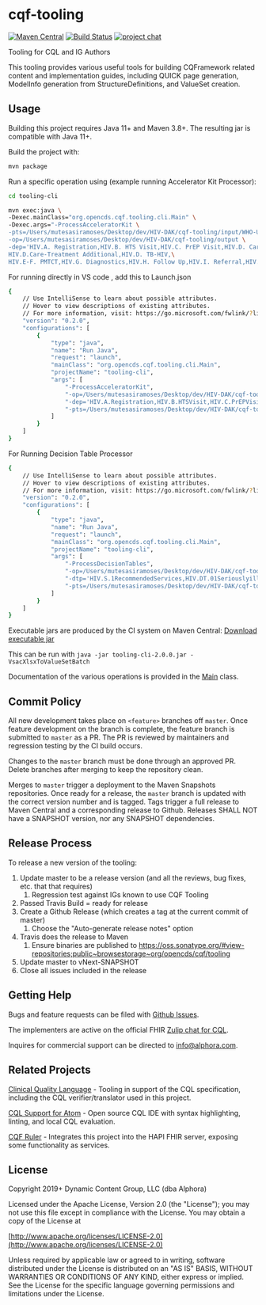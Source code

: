 # cqf-tooling

[![Maven Central](https://maven-badges.herokuapp.com/maven-central/org.opencds.cqf/tooling/badge.svg)](https://maven-badges.herokuapp.com/maven-central/org.opencds.cqf/tooling) [![Build Status](https://www.travis-ci.com/cqframework/cqf-tooling.svg?branch=master)](https://www.travis-ci.com/cqframework/cqf-tooling) [![project chat](https://img.shields.io/badge/zulip-join_chat-brightgreen.svg)](https://chat.fhir.org/#narrow/stream/179220-cql)

Tooling for CQL and IG Authors

This tooling provides various useful tools for building CQFramework related content and implementation guides, including QUICK page generation, ModelInfo generation from StructureDefinitions, and ValueSet creation.

## Usage

Building this project requires Java 11+ and Maven 3.8+. The resulting jar is compatible with Java 11+.

Build the project with:

```bash
mvn package
```

Run a specific operation using (example running Accelerator Kit Processor):

```bash
cd tooling-cli 
```

```bash
mvn exec:java \
-Dexec.mainClass="org.opencds.cqf.tooling.cli.Main" \
-Dexec.args="-ProcessAcceleratorKit \
-pts=/Users/mutesasiramoses/Desktop/dev/HIV-DAK/cqf-tooling/input/WHO-UCN-HHS-SIA-2022.1-eng.xlsx \
-op=/Users/mutesasiramoses/Desktop/dev/HIV-DAK/cqf-tooling/output \
-dep='HIV.A. Registration,HIV.B. HTS Visit,HIV.C. PrEP Visit,HIV.D. Care-Treatment Core,\
HIV.D.Care-Treatment Additional,HIV.D. TB-HIV,\
HIV.E-F. PMTCT,HIV.G. Diagnostics,HIV.H. Follow Up,HIV.I. Referral,HIV. Surveillance,HIV. Configuration'"
```
For running directly in VS code , add this to Launch.json

```bash
{
    // Use IntelliSense to learn about possible attributes.
    // Hover to view descriptions of existing attributes.
    // For more information, visit: https://go.microsoft.com/fwlink/?linkid=830387
    "version": "0.2.0",
    "configurations": [
        {
            "type": "java",
            "name": "Run Java",
            "request": "launch",
            "mainClass": "org.opencds.cqf.tooling.cli.Main",
            "projectName": "tooling-cli",
            "args": [
                "-ProcessAcceleratorKit",
                "-op=/Users/mutesasiramoses/Desktop/dev/HIV-DAK/cqf-tooling/output",
                "-dep='HIV.A.Registration,HIV.B.HTSVisit,HIV.C.PrEPVisit,HIV.D.Care-TreatmentCore,HIV.D.Care-TreatmentAdditional,HIV.D.TB-HIV,HIV.E-F.PMTCT,HIV.G.Diagnostics,HIV.H.FollowUp,HIV.I.Referral,HIV.Surveillance,HIV.Configuration'",
                "-pts=/Users/mutesasiramoses/Desktop/dev/HIV-DAK/cqf-tooling/input/WHO-UCN-HHS-SIA-2022.1-eng.xlsx"
            ]
        }
    ]
}
```

For Running  Decision Table Processor

```bash 
{
    // Use IntelliSense to learn about possible attributes.
    // Hover to view descriptions of existing attributes.
    // For more information, visit: https://go.microsoft.com/fwlink/?linkid=830387
    "version": "0.2.0",
    "configurations": [
        {
            "type": "java",
            "name": "Run Java",
            "request": "launch",
            "mainClass": "org.opencds.cqf.tooling.cli.Main",
            "projectName": "tooling-cli",
            "args": [
                "-ProcessDecisionTables",
                "-op=/Users/mutesasiramoses/Desktop/dev/HIV-DAK/cqf-tooling/output",
                "-dtp='HIV.S.1RecommendedServices,HIV.DT.01Seriouslyill,HIV.DT.02TestUsingAlgorithm,HIV.DT.03RetestRecommendation,HIV.DT.04PrEPEligibility,HIV.DT.05PEPorPrEPRegimen,HIV.DT.06ScreenforTB,HIV.DT.07TreatmentFailure,HIV.DT.08DetScreenings,HIV.DT.09ClinicalstageHIV,HIV.DT.10DetermineARTRegimen,HIV.DT.11DrugInteractions'",
                "-pts=/Users/mutesasiramoses/Desktop/dev/HIV-DAK/cqf-tooling/input/WHO-UCN-HHS-SIA-2022.2-eng.xlsx"
            ]
        }
    ]
}
```

Executable jars are produced by the CI system on Maven Central: [Download executable jar](https://oss.sonatype.org/service/local/artifact/maven/redirect?r=releases&g=org.opencds.cqf&a=tooling-cli&v=LATEST)

This can be run with `java -jar tooling-cli-2.0.0.jar -VsacXlsxToValueSetBatch`

Documentation of the various operations is provided in the [Main](tooling-cli/src/main/java/org/opencds/cqf/tooling/cli/Main.java) class.

## Commit Policy

All new development takes place on `<feature>` branches off `master`. Once feature development on the branch is complete, the feature branch is submitted to `master` as a PR. The PR is reviewed by maintainers and regression testing by the CI build occurs.

Changes to the `master` branch must be done through an approved PR. Delete branches after merging to keep the repository clean.

Merges to `master` trigger a deployment to the Maven Snapshots repositories. Once ready for a release, the `master` branch is updated with the correct version number and is tagged. Tags trigger a full release to Maven Central and a corresponding release to Github. Releases SHALL NOT have a SNAPSHOT version, nor any SNAPSHOT dependencies.

## Release Process

To release a new version of the tooling:
1. Update master to be a release version (and all the reviews, bug fixes, etc. that that requires)
   1. Regression test against IGs known to use CQF Tooling
2. Passed Travis Build = ready for release
3. Create a Github Release (which creates a tag at the current commit of master)
   1. Choose the "Auto-generate release notes" option
4. Travis does the release to Maven
   1. Ensure binaries are published to https://oss.sonatype.org/#view-repositories;public~browsestorage~org/opencds/cqf/tooling
5. Update master to vNext-SNAPSHOT
6. Close all issues included in the release

## Getting Help

Bugs and feature requests can be filed with [Github Issues](https://github.com/cqframework/cqf-tooling/issues).

The implementers are active on the official FHIR [Zulip chat for CQL](https://chat.fhir.org/#narrow/stream/179220-cql).

Inquires for commercial support can be directed to [info@alphora.com](info@alphora.com).

## Related Projects

[Clinical Quality Language](https://github.com/cqframework/clinical_quality_language) - Tooling in support of the CQL specification, including the CQL verifier/translator used in this project.

[CQL Support for Atom](https://atom.io/packages/language-cql) - Open source CQL IDE with syntax highlighting, linting, and local CQL evaluation.

[CQF Ruler](https://github.com/DBCG/cqf-ruler) - Integrates this project into the HAPI FHIR server, exposing some functionality as services.

## License

Copyright 2019+ Dynamic Content Group, LLC (dba Alphora)

Licensed under the Apache License, Version 2.0 (the "License");
you may not use this file except in compliance with the License.
You may obtain a copy of the License at

[http://www.apache.org/licenses/LICENSE-2.0](http://www.apache.org/licenses/LICENSE-2.0)

Unless required by applicable law or agreed to in writing, software
distributed under the License is distributed on an "AS IS" BASIS,
WITHOUT WARRANTIES OR CONDITIONS OF ANY KIND, either express or implied.
See the License for the specific language governing permissions and
limitations under the License.
